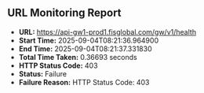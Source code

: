 ## URL Monitoring Report

- **URL:** https://api-gw1-prod1.fisglobal.com/gw/v1/health
- **Start Time:** 2025-09-04T08:21:36.964900
- **End Time:** 2025-09-04T08:21:37.331830
- **Total Time Taken:** 0.36693 seconds
- **HTTP Status Code:** 403
- **Status:** Failure
- **Failure Reason:** HTTP Status Code: 403
